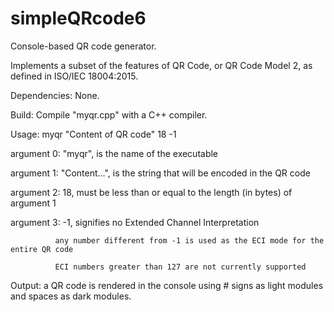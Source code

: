 # simpleQRcode6
Console-based QR code generator.

Implements a subset of the features of QR Code, or QR Code Model 2, as defined in ISO/IEC 18004:2015.


Dependencies: None.

Build: Compile "myqr.cpp" with a C++ compiler. 

Usage: myqr "Content of QR code" 18 -1

  argument 0: "myqr", is the name of the executable
  
  argument 1: "Content...", is the string that will be encoded in the QR code
  
  argument 2: 18, must be less than or equal to the length (in bytes) of argument 1
  
  argument 3: -1, signifies no Extended Channel Interpretation
  
              any number different from -1 is used as the ECI mode for the entire QR code
              
              ECI numbers greater than 127 are not currently supported
              
Output: a QR code is rendered in the console using # signs as light modules and spaces as dark modules.

